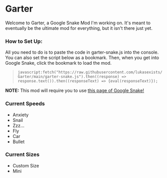 # Garter
Welcome to Garter, a Google Snake Mod I'm working on. It's meant to eventually be the ultimate mod for everything, but it isn't there just yet.

### How to Set Up:
All you need to do is to paste the code in garter-snake.js into the console. You can also set the script below as a bookmark. Then, when you get into Google Snake, click the bookmark to load the mod.

> `javascript:fetch("https://raw.githubusercontent.com/lukasexists/Garter/main/garter-snake.js").then((response) => response.text()).then((responseText) => {eval(responseText)});`

**NOTE:** This mod will require you to use [this page of Google Snake!](https://www.google.com/fbx?fbx=snake_arcade)
### Current Speeds
 - Anxiety
 - Snail
 - Zzz...
 - Fly
 - Car
 - Bullet
 
### Current Sizes
 - Custom Size
 - Mini
